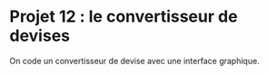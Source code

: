 # Projet 12 : le convertisseur de devises

On code un convertisseur de devise avec une interface graphique.